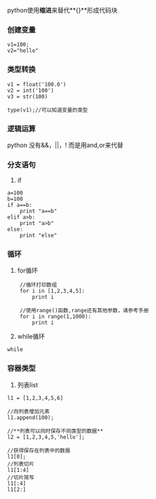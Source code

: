 python使用**缩进**来替代**{}**形成代码块


### 创建变量

```
v1=100;
v2="hello"
```

### 类型转换

```
v1 = float('100.0')
v2 = int('100')
v3 = str(100)

type(v1);//可以知道变量的类型
```

### 逻辑运算

python 没有&&，||，!
而是用and,or来代替

### 分支语句

1. if
```
a=100
b=100
if a==b:
    print "a==b"
elif a>b:
    print "a>b"
else:
    print "else"

```

### 循环

1. for循环
```
    //循环打印数组
    for i in [1,2,3,4,5]:
        print i
        
    //使用range()函数,range还有其他参数，请参考手册
    for i in range(1,1000):
        print i
```

2. while循环

`while`

### 容器类型

1. 列表list


```
l1 = [1,2,3,4,5,6]

//向列表增加元素
l1.append(100);

//**列表可以同时保存不同类型的数据**
l2 = [1,2,3,4,5,'hello'];

//获得保存在列表中的数据
l1[0];
//列表切片
l1[1:4]
//切片简写
l1[:4]
l1[2:]

```




